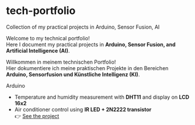 # tech-portfolio
Collection of my practical projects in Arduino, Sensor Fusion, AI


Welcome to my technical portfolio!  
Here I document my practical projects in **Arduino, Sensor Fusion, and Artificial Intelligence (AI)**.  

Willkommen in meinem technischen Portfolio!  
Hier dokumentiere ich meine praktischen Projekte in den Bereichen **Arduino, Sensorfusion und Künstliche Intelligenz (KI)**.  


Arduino
- Temperature and humidity measurement with **DHT11** and display on **LCD 16x2**  
- Air conditioner control using **IR LED + 2N2222 transistor**  
👉 [See the project](https://github.com/SoranaMitrea/arduino-projects)


